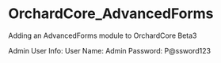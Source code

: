# OrchardCore_AdvancedForms
Adding an AdvancedForms module to OrchardCore Beta3

Admin User Info:
User Name: Admin
Password: P@ssword123
